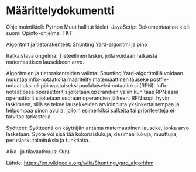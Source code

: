 # Määrittelydokumentti

Ohjelmointikieli: Python
Muut hallitut kielet: JavaScript
Dokumentaation kieli: suomi
Opinto-ohjelma: TKT

Algoritmit ja tietorakenteet: Shunting Yard-algoritmi ja pino

Ratkaistava ongelma: Tieteellinen laskin, jolla voidaan ratkaista matemaattisen lausekkeen arvo.

Algoritmien ja tietorakenteiden valinta: Shunting Yard-algoritmillä voidaan muuntaa infix-notaatiolla määritelty matemaattinen lauseke postfix-notaatioksi eli päinvastaiseksi puolalaiseksi notaatioksi (RPN). Infix-notaatiossa operaattorit sijoitetaan operandien väliin kun taas RPN:ässä operaattorit sijoitetaan suoraan operandien jälkeen. RPN sopii hyvin laskimeen, sillä se tekee lausekkeiden arvioinnista yksinkertaisempaa ja helpompaa pinon avulla, jolloin esimerkiksi sulkeita tai prioriteetteja ei tarvitse tarkastella.

Syötteet: Syötteenä on käyttäjän antama matemaattinen lauseke, jonka arvo lasketaan. Syöte voi sisältää kokonaislukuja, desimaalilukuja, muuttujia, peruslaskutoimituksia ja funktioita.

Aika- ja tilavaativuus: O(n)

Lähde: https://en.wikipedia.org/wiki/Shunting_yard_algorithm
